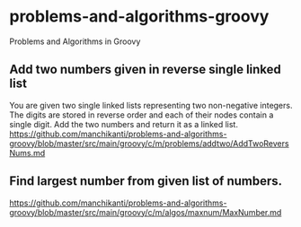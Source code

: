 # problems-and-algorithms-groovy
Problems and Algorithms in Groovy

## Add two numbers given in reverse single linked list
You are given two single linked lists representing two non-negative integers. The digits are stored in reverse order and each of their nodes contain a single digit. Add the two numbers and return it as a linked list.
https://github.com/manchikanti/problems-and-algorithms-groovy/blob/master/src/main/groovy/c/m/problems/addtwo/AddTwoReversNums.md

## Find largest number from given list of numbers.
https://github.com/manchikanti/problems-and-algorithms-groovy/blob/master/src/main/groovy/c/m/algos/maxnum/MaxNumber.md



